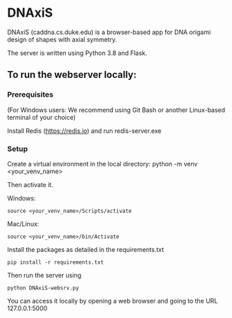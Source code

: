 # DNAxiS

DNAxiS (caddna.cs.duke.edu) is a browser-based app for DNA origami design of shapes with axial symmetry.

The server is written using Python 3.8 and Flask.

## To run the webserver locally:
### Prerequisites
(For Windows users: We recommend using Git Bash or another Linux-based terminal of your choice)

Install Redis (https://redis.io) and run redis-server.exe

### Setup
Create a virtual environment in the local directory:
  python -m venv <your_venv_name>
 
Then activate it.

Windows: 

    source <your_venv_name>/Scripts/activate
Mac/Linux:

    source <your_venv_name>/bin/Activate

Install the packages as detailed in the requirements.txt

    pip install -r requirements.txt

Then run the server using

    python DNAxiS-websrv.py

You can access it locally by opening a web browser and going to the URL 127.0.0.1:5000


